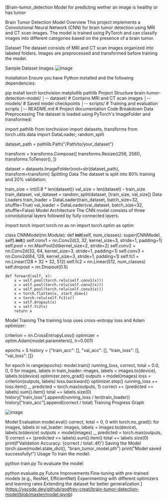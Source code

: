 [Brain-tumor_detection
Model for predicting wether an image is healthy or has tumor

Brain Tumor Detection Model
Overview
This project implements a Convolutional Neural Network (CNN) for brain tumor detection using MRI and CT scan images. The model is trained using PyTorch and can classify images into different categories based on the presence of a brain tumor.

Dataset
The dataset consists of MRI and CT scan images organized into labeled folders. Images are preprocessed and transformed before training the model.

Sample Dataset Images
![image](https://github.com/user-attachments/assets/74fdf12d-9fca-4357-aa87-4d140f3bd3e9)


Installation
Ensure you have Python installed and the following dependencies:

pip install torch torchvision matplotlib pathlib
Project Structure
brain-tumor-detection-model/
│-- dataset/  # Contains MRI and CT scan images
│-- models/   # Saved model checkpoints
│-- scripts/  # Training and evaluation scripts
│-- README.md # Project documentation
Code Breakdown
Data Preprocessing
The dataset is loaded using PyTorch's ImageFolder and transformed:

import pathlib
from torchvision import datasets, transforms
from torch.utils.data import DataLoader, random_split

dataset_path = pathlib.Path("/Path/to/your_dataset")

transform = transforms.Compose([
    transforms.Resize((256, 256)),
    transforms.ToTensor(),
])

dataset = datasets.ImageFolder(root=str(dataset_path), transform=transform)
Splitting Data
The dataset is split into 80% training and 20% validation:

train_size = int(0.8 * len(dataset))
val_size = len(dataset) - train_size
train_dataset, val_dataset = random_split(dataset, [train_size, val_size])
Data Loaders
train_loader = DataLoader(train_dataset, batch_size=32, shuffle=True)
val_loader = DataLoader(val_dataset, batch_size=32, shuffle=False)
Model Architecture
The CNN model consists of three convolutional layers followed by fully connected layers.

import torch
import torch.nn as nn
import torch.optim as optim

class CNNModel(nn.Module):
    def __init__(self, num_classes):
        super(CNNModel, self).__init__()
        self.conv1 = nn.Conv2d(3, 32, kernel_size=3, stride=1, padding=1)
        self.pool = nn.MaxPool2d(kernel_size=2, stride=2)
        self.conv2 = nn.Conv2d(32, 64, kernel_size=3, stride=1, padding=1)
        self.conv3 = nn.Conv2d(64, 128, kernel_size=3, stride=1, padding=1)
        self.fc1 = nn.Linear(128 * 32 * 32, 512)
        self.fc2 = nn.Linear(512, num_classes)
        self.dropout = nn.Dropout(0.5)

    def forward(self, x):
        x = self.pool(torch.relu(self.conv1(x)))
        x = self.pool(torch.relu(self.conv2(x)))
        x = self.pool(torch.relu(self.conv3(x)))
        x = torch.flatten(x, start_dim=1)
        x = torch.relu(self.fc1(x))
        x = self.dropout(x)
        x = self.fc2(x)
        return x
Model Training
The training loop uses cross-entropy loss and Adam optimizer:

criterion = nn.CrossEntropyLoss()
optimizer = optim.Adam(model.parameters(), lr=0.001)

epochs = 5
history = {"train_acc": [], "val_acc": [], "train_loss": [], "val_loss": []}

for epoch in range(epochs):
    model.train()
    running_loss, correct, total = 0.0, 0, 0
    for images, labels in train_loader:
        images, labels = images.to(device), labels.to(device)
        optimizer.zero_grad()
        outputs = model(images)
        loss = criterion(outputs, labels)
        loss.backward()
        optimizer.step()
        running_loss += loss.item()
        _, predicted = torch.max(outputs, 1)
        correct += (predicted == labels).sum().item()
        total += labels.size(0)
    history["train_loss"].append(running_loss / len(train_loader))
    history["train_acc"].append(correct / total)
Training Progress Graph

![image](https://github.com/user-attachments/assets/175365ce-aa0d-4e55-b695-2aa7e4c325f6)


Model Evaluation
model.eval()
correct, total = 0, 0
with torch.no_grad():
    for images, labels in val_loader:
        images, labels = images.to(device), labels.to(device)
        outputs = model(images)
        _, predicted = torch.max(outputs, 1)
        correct += (predicted == labels).sum().item()
        total += labels.size(0)
print(f'Validation Accuracy: {correct / total:.4f}')
Saving the Model
torch.save(model.state_dict(), "brain_tumor_model.pth")
print("Model saved successfully!")
Usage
To train the model:

python train.py
To evaluate the model:

python evaluate.py
Future Improvements
Fine-tuning with pre-trained models (e.g., ResNet, EfficientNet)
Experimenting with different optimizers and learning rates
Extending the dataset for better generalization
](https://vscode.dev/github/godfrey-creat/brain-tumor-detection-model/blob/master/model.ipynb)
